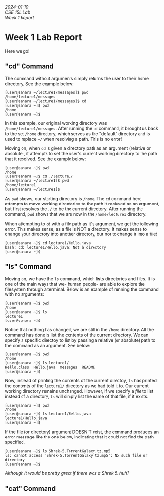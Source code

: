 _2024-01-10_  
_CSE 15L Lab_  
_Week 1 Report_  

# Week 1 Lab Report

Here we go!

## "cd" Command

The command without arguments simply returns the user to their home directory. See the example below:

```
[user@sahara ~/lecture1/messages]$ pwd
/home/lecture1/messages
[user@sahara ~/lecture1/messages]$ cd
[user@sahara ~]$ pwd
/home
[user@sahara ~]$
```

In this example, our original working directory was `/home/lecture1/messages`. After running the `cd` command, it brought us back to the set `/home` directory, which serves as the "default" directory and is used to replace `~/` when resolving a path. This is no error!

Moving on, when `cd` is given a directory path as an argument (relative or absolute), it attempts to set the user's current working directory to the path that it resolved. See the example below:

```
[user@sahara ~]$ pwd
/home
[user@sahara ~]$ cd ./lecture1/
[user@sahara ~/lecture1]$ pwd
/home/lecture1
[user@sahara ~/lecture1]$ 
```

As `pwd` shows, our starting directory is `/home`. The `cd` command here attempts to move working directories to the path it recieved as an argument, but first resolves the `./` to be the current directory. After running the command, `pwd` shows that we are now in the `/home/lecture1` directory.

When attempting to `cd` with a file path as it's argument, we get the following error. This makes sense, as a file is NOT a directory. It makes sense to change your directory into another directory, but not to change it into a file!

```
[user@sahara ~]$ cd lecture1/Hello.java 
bash: cd: lecture1/Hello.java: Not a directory
[user@sahara ~]$ 
```
## "ls" Command

Moving on, we have the `ls` command, which **l**i**s**ts directories and files. It is one of the main ways that we- human people- are able to explore the filesystem through a terminal. Below is an example of running the command with no arguments:

```
[user@sahara ~]$ pwd
/home
[user@sahara ~]$ ls
lecture1
[user@sahara ~]$
```

Notice that nothing has changed, we are still in the `/home` directory. All the command has done is list the contents of the current directory. We can specify a specific directoy to list by passing a relative (or absolute) path to the command as an argument. See below:  

```
[user@sahara ~]$ pwd
/home
[user@sahara ~]$ ls lecture1/
Hello.class  Hello.java  messages  README
[user@sahara ~]$ 
```

Now, instead of printing the contents of the current directoy, `ls` has printed the contents of the `lecture1/` directory as we had told it to. Our current working directory remains unchanged. However, if we specify a _file_ to list instead of a directory, `ls` will simply list the name of that file, if it exists.

```
[user@sahara ~]$ pwd
/home
[user@sahara ~]$ ls lecture1/Hello.java 
lecture1/Hello.java
[user@sahara ~]$ 
```

If the file (or directory) argument DOESN'T exist, the command produces an error message like the one below, indicating that it could not find the path specified.

```
[user@sahara ~]$ ls Shrek-5.TorrentGalaxy.tz.mp5
ls: cannot access 'Shrek-5.TorrentGalaxy.tz.mp5': No such file or directory
[user@sahara ~]$ 
```

_Although it would be pretty great if there was a Shrek 5, huh?_

## "cat" Command
